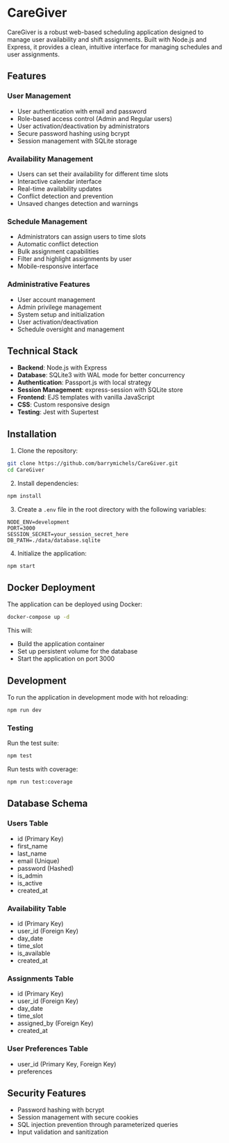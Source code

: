 # CareGiver

CareGiver is a robust web-based scheduling application designed to manage user availability and shift assignments. Built with Node.js and Express, it provides a clean, intuitive interface for managing schedules and user assignments.

## Features

### User Management
- User authentication with email and password
- Role-based access control (Admin and Regular users)
- User activation/deactivation by administrators
- Secure password hashing using bcrypt
- Session management with SQLite storage

### Availability Management
- Users can set their availability for different time slots
- Interactive calendar interface
- Real-time availability updates
- Conflict detection and prevention
- Unsaved changes detection and warnings

### Schedule Management
- Administrators can assign users to time slots
- Automatic conflict detection
- Bulk assignment capabilities
- Filter and highlight assignments by user
- Mobile-responsive interface

### Administrative Features
- User account management
- Admin privilege management
- System setup and initialization
- User activation/deactivation
- Schedule oversight and management

## Technical Stack

- **Backend**: Node.js with Express
- **Database**: SQLite3 with WAL mode for better concurrency
- **Authentication**: Passport.js with local strategy
- **Session Management**: express-session with SQLite store
- **Frontend**: EJS templates with vanilla JavaScript
- **CSS**: Custom responsive design
- **Testing**: Jest with Supertest

## Installation

1. Clone the repository:
```bash
git clone https://github.com/barrymichels/CareGiver.git
cd CareGiver
```

2. Install dependencies:
```bash
npm install
```

3. Create a `.env` file in the root directory with the following variables:
```
NODE_ENV=development
PORT=3000
SESSION_SECRET=your_session_secret_here
DB_PATH=./data/database.sqlite
```

4. Initialize the application:
```bash
npm start
```

## Docker Deployment

The application can be deployed using Docker:

```bash
docker-compose up -d
```

This will:
- Build the application container
- Set up persistent volume for the database
- Start the application on port 3000

## Development

To run the application in development mode with hot reloading:

```bash
npm run dev
```

### Testing

Run the test suite:
```bash
npm test
```

Run tests with coverage:
```bash
npm run test:coverage
```

## Database Schema

### Users Table
- id (Primary Key)
- first_name
- last_name
- email (Unique)
- password (Hashed)
- is_admin
- is_active
- created_at

### Availability Table
- id (Primary Key)
- user_id (Foreign Key)
- day_date
- time_slot
- is_available
- created_at

### Assignments Table
- id (Primary Key)
- user_id (Foreign Key)
- day_date
- time_slot
- assigned_by (Foreign Key)
- created_at

### User Preferences Table
- user_id (Primary Key, Foreign Key)
- preferences

## Security Features

- Password hashing with bcrypt
- Session management with secure cookies
- SQL injection prevention through parameterized queries
- Input validation and sanitization
